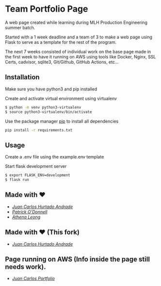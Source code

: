 

# Team Portfolio Page 

A web page created while learning during MLH Production Engineering summer batch.

Started with a 1 week deadline and a team of 3 to make a web page using Flask to serve as a template for the rest of the program.

The next 7 weeks consisted of individual work on the base page made in the first week to have it running on AWS using tools like Docker, Nginx, SSL Certs, cadvisor, sqlite3, Git/Github, GitHub Actions, etc...

## Installation

Make sure you have python3 and pip installed


Create and activate virtual environment using virtualenv
```bash
$ python -m venv python3-virtualenv
$ source python3-virtualenv/bin/activate
```

Use the package manager [pip](https://pip.pypa.io/en/stable/) to install all dependencies

```bash
pip install -r requirements.txt
```

## Usage

Create a .env file using the example.env template


Start flask development server
```bash
$ export FLASK_ENV=development
$ flask run
```

## Made with ❤️
- *[Juan Carlos Hurtado Andrade](https://github.com/CarlosHurand)*
- *[Patrick O'Donnell](https://github.com/manlalaro1)*
- *[Athena Leong](https://github.com/athenaleong)*

## Made with ❤️ (This fork)
- *[Juan Carlos Hurtado Andrade](https://github.com/CarlosHurand)*

## Page running on AWS (Info inside the page still needs work).
- *[Juan Carlos Portfolio](https://jc-hurand.duckdns.org/)*
